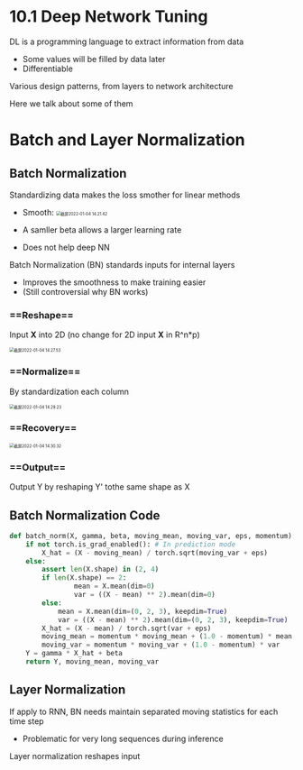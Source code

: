 # 10.1 Deep Network Tuning

DL is a programming language to extract information from data

- Some values will be filled by data later
- Differentiable

Various design patterns, from layers to network architecture

Here we talk about some of them

# Batch and Layer Normalization

## Batch Normalization

Standardizing data makes the loss smother for linear methods

- Smooth: <img src="/Users/hanyixiao/Library/Application Support/typora-user-images/截屏2022-01-04 14.21.42.png" alt="截屏2022-01-04 14.21.42" style="zoom:50%;" />

- A samller beta allows a larger learning rate
- Does not help deep NN

Batch Normalization (BN) standards inputs for internal layers

- Improves the smoothness to make training easier
- (Still controversial why BN works)

### ==Reshape==

Input **X** into 2D (no change for 2D input **X** in R^n*p)

<img src="/Users/hanyixiao/Library/Application Support/typora-user-images/截屏2022-01-04 14.27.53.png" alt="截屏2022-01-04 14.27.53" style="zoom:50%;" />

### ==Normalize==

By standardization each column

<img src="/Users/hanyixiao/Library/Application Support/typora-user-images/截屏2022-01-04 14.29.23.png" alt="截屏2022-01-04 14.29.23" style="zoom:50%;" />

### ==Recovery==

<img src="/Users/hanyixiao/Library/Application Support/typora-user-images/截屏2022-01-04 14.30.32.png" alt="截屏2022-01-04 14.30.32" style="zoom:50%;" />

### ==Output==

Output Y by reshaping Y' tothe same shape as X

## Batch Normalization Code

```python
def batch_norm(X, gamma, beta, moving_mean, moving_var, eps, momentum):
  	if not torch.is_grad_enabled(): # In prediction mode
    	X_hat = (X - moving_mean) / torch.sqrt(moving_var + eps)
  	else:
      	assert len(X.shape) in (2, 4)
      	if len(X.shape) == 2:
        		mean = X.mean(dim=0)
        		var = ((X - mean) ** 2).mean(dim=0)
       	else:
          	mean = X.mean(dim=(0, 2, 3), keepdim=True)
            var = ((X - mean) ** 2).mean(dim=(0, 2, 3), keepdim=True)
        X_hat = (X - mean) / torch.sqrt(var + eps)
        moving_mean = momentum * moving_mean + (1.0 - momentum) * mean
        moving_var = momentum * moving_var + (1.0 - momentum) * var
    Y = gamma * X_hat + beta
    return Y, moving_mean, moving_var
```

## Layer Normalization

If apply to RNN, BN needs maintain separated moving statistics for each time step

- Problematic for very long sequences during inference

Layer normalization reshapes input

